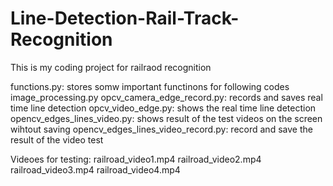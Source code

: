 # Line-Detection-Rail-Track-Recognition

This is my coding project for railraod recognition

functions.py: stores somw important functinons for following codes
image_processing.py
opcv_camera_edge_record.py: records and saves real time line detection
opcv_video_edge.py: shows the real time line detection	
opencv_edges_lines_video.py: shows result of the test videos on the screen wihtout saving
opencv_edges_lines_video_record.py: record and save the result of the video test

Videoes for testing:
railroad_video1.mp4	
railroad_video2.mp4	
railroad_video3.mp4	
railroad_video4.mp4
